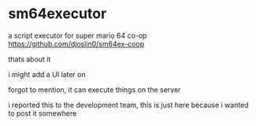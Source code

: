 # sm64executor

a script executor for super mario 64 co-op
https://github.com/djoslin0/sm64ex-coop

thats about it

i might add a UI later on

forgot to mention, it can execute things on the server

i reported this to the development team, this is just here because i wanted to post it somewhere
